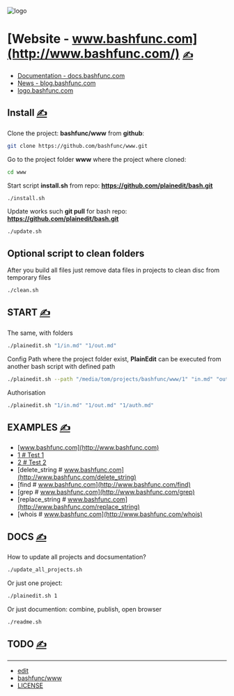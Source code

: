 

![logo](http://logo.bashfunc.com/2/cover.png)

# [Website - www.bashfunc.com](http://www.bashfunc.com/) [<span style='font-size:20px;'>&#x270D;</span>](https://github.com/bashfunc/www/edit/main/DOCS/MENU.md)

+ [Documentation - docs.bashfunc.com](http://docs.bashfunc.com/)
+ [News - blog.bashfunc.com](http://blog.bashfunc.com/)
+ [logo.bashfunc.com](https://logo.bashfunc.com/)




## Install [<span style='font-size:20px;'>&#x270D;</span>](https://github.com/bashfunc/www/edit/main/DOCS/INSTALL.md)


Clone the project: **bashfunc/www** from **github**:
```bash
git clone https://github.com/bashfunc/www.git
```


Go to the project folder **www** where the project where cloned:
```bash
cd www
```

Start script **install.sh**  from repo: **https://github.com/plainedit/bash.git**
```bash
./install.sh
```

Update works such **git pull** for bash repo: **https://github.com/plainedit/bash.git**
```bash
./update.sh
```


## Optional script to clean folders

After you build all files just remove data files in projects to clean disc from temporary files
```bash
./clean.sh
```


## START [<span style='font-size:20px;'>&#x270D;</span>](https://github.com/bashfunc/www/edit/main/DOCS/START.md)


The same, with folders
```bash
./plainedit.sh "1/in.md" "1/out.md" 
```

Config Path where the project folder exist, **PlainEdit** can be executed from another bash script with defined path
```bash
./plainedit.sh --path "/media/tom/projects/bashfunc/www/1" "in.md" "out.md"
```

Authorisation
```bash
./plainedit.sh "1/in.md" "1/out.md" "1/auth.md"
```



## EXAMPLES [<span style='font-size:20px;'>&#x270D;</span>](https://github.com/bashfunc/www/edit/main/DOCS/EXAMPLES.md)

+ [www.bashfunc.com](http://www.bashfunc.com)
+ [1 # Test 1](http://www.bashfunc.com/1)
+ [2 # Test 2](http://www.bashfunc.com/2)
+ [delete_string # www.bashfunc.com](http://www.bashfunc.com/delete_string)
+ [find # www.bashfunc.com](http://www.bashfunc.com/find)
+ [grep # www.bashfunc.com](http://www.bashfunc.com/grep)
+ [replace_string # www.bashfunc.com](http://www.bashfunc.com/replace_string)
+ [whois # www.bashfunc.com](http://www.bashfunc.com/whois)


## DOCS [<span style='font-size:20px;'>&#x270D;</span>](https://github.com/bashfunc/www/edit/main/DOCS/DOCS.md)


How to update all projects and docsumentation?
```bash
./update_all_projects.sh
```

Or just one project:

```bash
./plainedit.sh 1 
```


Or just documention: combine, publish, open browser

```bash
./readme.sh
```





## TODO [<span style='font-size:20px;'>&#x270D;</span>](https://github.com/bashfunc/www/edit/main/DOCS/TODO.md)



---

+ [edit](https://github.com/bashfunc/www/edit/main/README.md)
+ [bashfunc/www](https://github.com/bashfunc/www)
+ [LICENSE](LICENSE)

